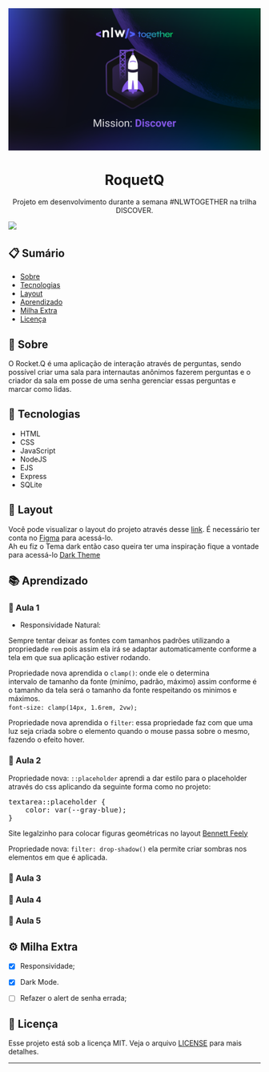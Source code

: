 <img src="Thumbnail_NLW_Missao-5.png">
<h1 align="center"> RoquetQ </h1>
<p align="center">
    Projeto em desenvolvimento durante a semana #NLWTOGETHER na trilha DISCOVER.
</p>


<img src="home.svg">

<h2>📋 Sumário</h2>

- [Sobre](#id00)
- [Tecnologias](#id01)
- [Layout](#id02)
- [Aprendizado](#id03)
- [Milha Extra](#id04)
- [Licença](#id05)


<h2>📖 Sobre <a name="id00"></a></h2>
O Rocket.Q é uma aplicação de interação através de perguntas, sendo possível criar uma sala para internautas anônimos fazerem perguntas e o criador da sala em posse de uma senha gerenciar essas perguntas e marcar como lidas.


<h2>🚀 Tecnologias <a name="id01"></a></h2>

- HTML
- CSS
- JavaScript
- NodeJS
- EJS
- Express
- SQLite

<h2>🔖 Layout <a name="id02"></a></h2>
Você pode visualizar o layout do projeto através desse <a href="https://www.figma.com/file/vp3iFfd1ohCbHyDX9jCiQi/Roquet.q-%2302?node-id=0%3A1">link</a>. É necessário ter conta no <a href="https://www.figma.com/?fuid=">Figma</a> para acessá-lo.
<br>
Ah eu fiz o Tema dark então caso queira ter uma inspiração fique a vontade para acessá-lo <a href="https://www.figma.com/file/5kfbim8MXD7fr8grg2zuXb/Roquet.q-%2302-Dark?node-id=0%3A1">Dark Theme</a>

<h2>📚 Aprendizado <a name="id03"></a></h2>

<h3>📌 Aula 1</h3>

- Responsividade Natural:
<p>
Sempre tentar deixar as fontes com tamanhos padrões utilizando a propriedade <code>rem</code> pois assim ela irá se adaptar automaticamente conforme a tela em que sua aplicação estiver rodando.
</p>
<p>
Propriedade nova aprendida o <code>clamp()</code>: onde ele o determina intervalo de tamanho da fonte (minímo, padrão, máximo) assim conforme é o tamanho da tela será o tamanho da fonte respeitando os minimos e máximos. </br>
<code>font-size: clamp(14px, 1.6rem, 2vw);</code>
</p>
<p>
Propriedade nova aprendida o <code>filter</code>: essa propriedade faz com que uma luz seja criada sobre o elemento quando o mouse passa sobre o mesmo, fazendo o efeito hover.
</p>

<h3>📌 Aula 2</h3>

<p>
Propriedade nova: <code>::placeholder</code> aprendi a dar estilo para o placeholder através do css aplicando da seguinte forma como no projeto:
</p>

<pre>
textarea::placeholder {
    color: var(--gray-blue);
}
</pre>

<p>
    Site legalzinho para colocar figuras geométricas no layout <a href="https://bennettfeely.com/">Bennett Feely</a>
</p>

<p>
Propriedade nova: <code>filter: drop-shadow()</code> ela permite criar sombras nos elementos em que é aplicada.
</p>

<h3>📌 Aula 3</h3>

<h3>📌 Aula 4</h3>

<h3>📌 Aula 5</h3>

<h2>⚙️ Milha Extra <a name="id04"></a></h2>

- [x] Responsividade;
- [x] Dark Mode.
- [ ] Refazer o alert de senha errada;


<h2>📝 Licença <a name="id05"></a></h2>

Esse projeto está sob a licença MIT. Veja o arquivo [LICENSE](LICENSE) para mais detalhes.

---
